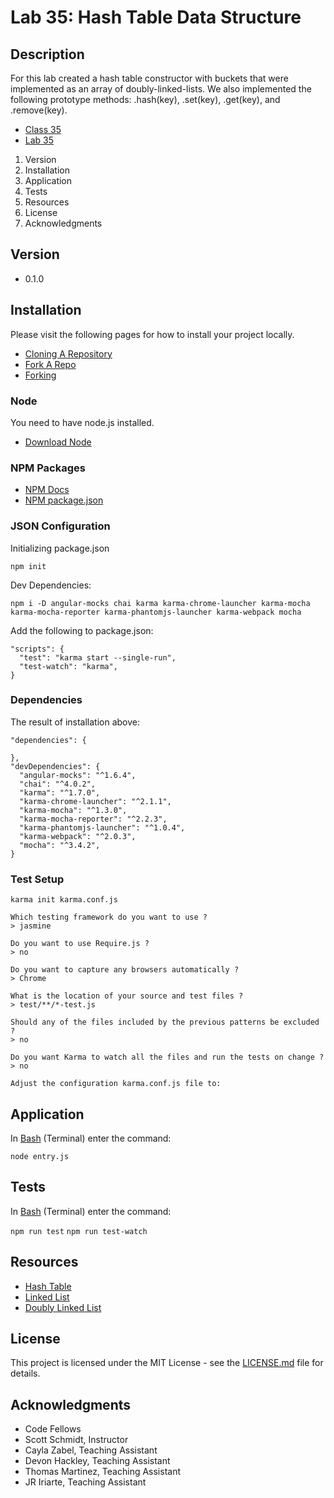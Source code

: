 # Lab 35: Hash Table Data Structure

## Description
For this lab created a hash table constructor with buckets that were implemented as an array of doubly-linked-lists. We also implemented the following prototype methods: .hash(key), .set(key), .get(key), and .remove(key).

* [Class 35](https://github.com/codefellows/seattle-javascript-401d15/tree/master/class-35-career-developent)
* [Lab 35](https://github.com/mmpadget/35-career-development)

1. Version
2. Installation
3. Application
4. Tests
5. Resources
6. License
7. Acknowledgments

## Version
* 0.1.0

## Installation
Please visit the following pages for how to install your project locally.

* [Cloning A Repository](https://help.github.com/articles/cloning-a-repository/)
* [Fork A Repo](https://help.github.com/articles/fork-a-repo/)
* [Forking](https://guides.github.com/activities/forking/)

### Node
You need to have node.js installed.
* [Download Node](https://nodejs.org/en/)

### NPM Packages
* [NPM Docs](https://docs.npmjs.com)
* [NPM package.json](https://docs.npmjs.com/files/package.json)

### JSON Configuration
Initializing package.json
```
npm init
```

Dev Dependencies:
```
npm i -D angular-mocks chai karma karma-chrome-launcher karma-mocha karma-mocha-reporter karma-phantomjs-launcher karma-webpack mocha
```

Add the following to package.json:
```
"scripts": {
  "test": "karma start --single-run",
  "test-watch": "karma",
}
```

### Dependencies
The result of installation above:

```
"dependencies": {

},
"devDependencies": {
  "angular-mocks": "^1.6.4",
  "chai": "^4.0.2",
  "karma": "^1.7.0",
  "karma-chrome-launcher": "^2.1.1",
  "karma-mocha": "^1.3.0",
  "karma-mocha-reporter": "^2.2.3",
  "karma-phantomjs-launcher": "^1.0.4",
  "karma-webpack": "^2.0.3",
  "mocha": "^3.4.2",
}
```

### Test Setup
```
karma init karma.conf.js

Which testing framework do you want to use ?
> jasmine

Do you want to use Require.js ?
> no

Do you want to capture any browsers automatically ?
> Chrome

What is the location of your source and test files ?
> test/**/*-test.js

Should any of the files included by the previous patterns be excluded ?
> no

Do you want Karma to watch all the files and run the tests on change ?
> no

Adjust the configuration karma.conf.js file to:

```

## Application
In [Bash](https://en.wikipedia.org/wiki/Bash_(Unix_shell)) (Terminal) enter the command:

`node entry.js`

## Tests
In [Bash](https://en.wikipedia.org/wiki/Bash_(Unix_shell)) (Terminal) enter the command:

`npm run test`
`npm run test-watch`

## Resources
* [Hash Table](https://en.wikipedia.org/wiki/Hash_table)
* [Linked List](https://en.wikipedia.org/wiki/Linked_list)
* [Doubly Linked List](https://en.wikipedia.org/wiki/Linked_list#Doubly_linked_list)

## License
This project is licensed under the MIT License - see the [LICENSE.md](https://github.com/mmpadget/) file for details.

## Acknowledgments
* Code Fellows
* Scott Schmidt, Instructor
* Cayla Zabel, Teaching Assistant
* Devon Hackley, Teaching Assistant
* Thomas Martinez, Teaching Assistant
* JR Iriarte, Teaching Assistant
